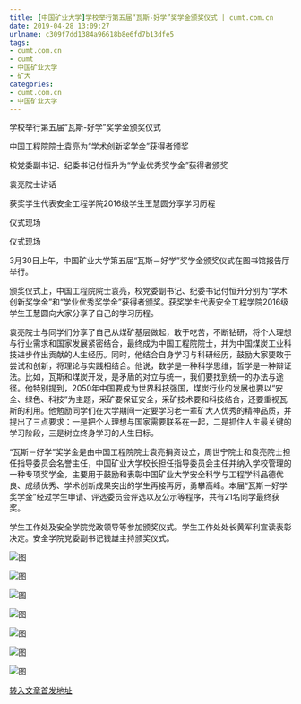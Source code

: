 ```yaml
---
title: [中国矿业大学]学校举行第五届“瓦斯-好学”奖学金颁奖仪式 | cumt.com.cn
date: 2019-04-28 13:09:27
urlname: c309f7dd1384a96618b8e6fd7b13dfe5
tags: 
- cumt.com.cn
- cumt
- 中国矿业大学
- 矿大
categories:
- cumt.com.cn
- 中国矿业大学
---
```


学校举行第五届“瓦斯-好学”奖学金颁奖仪式

中国工程院院士袁亮为“学术创新奖学金”获得者颁奖

校党委副书记、纪委书记付恒升为“学业优秀奖学金”获得者颁奖

袁亮院士讲话

获奖学生代表安全工程学院2016级学生王慧圆分享学习历程

仪式现场

仪式现场

3月30日上午，中国矿业大学第五届“瓦斯－好学”奖学金颁奖仪式在图书馆报告厅举行。

颁奖仪式上，中国工程院院士袁亮，校党委副书记、纪委书记付恒升分别为“学术创新奖学金”和“学业优秀奖学金”获得者颁奖。获奖学生代表安全工程学院2016级学生王慧圆向大家分享了自己的学习历程。

袁亮院士与同学们分享了自己从煤矿基层做起，敢于吃苦，不断钻研，将个人理想与行业需求和国家发展紧密结合，最终成为中国工程院院士，并为中国煤炭工业科技进步作出贡献的人生经历。同时，他结合自身学习与科研经历，鼓励大家要敢于尝试和创新，将理论与实践相结合。他说，数学是一种科学思维，哲学是一种辩证法。比如，瓦斯和煤炭开发，是矛盾的对立与统一，我们要找到统一的办法与途径。他特别提到，2050年中国要成为世界科技强国，煤炭行业的发展也要以“安全、绿色、科技”为主题，采矿要保证安全，采矿技术要和科技结合，还要重视瓦斯的利用。他勉励同学们在大学期间一定要学习老一辈矿大人优秀的精神品质，并提出了三点要求：一是把个人理想与国家需要联系在一起，二是抓住人生最关键的学习阶段，三是树立终身学习的人生目标。

“瓦斯－好学”奖学金是由中国工程院院士袁亮捐资设立，周世宁院士和袁亮院士担任指导委员会名誉主任，中国矿业大学校长担任指导委员会主任并纳入学校管理的一种专项奖学金，主要用于鼓励和表彰中国矿业大学安全科学与工程学科品德优良、成绩优秀、学术创新成果突出的学生再接再厉，勇攀高峰。本届“瓦斯－好学奖学金”经过学生申请、评选委员会评选以及公示等程序，共有21名同学最终获奖。

学生工作处及安全学院党政领导等参加颁奖仪式。学生工作处处长黄军利宣读表彰决定。安全学院党委副书记钱雄主持颁奖仪式。

![图](http://xwzx.cumt.edu.cn/_upload/article/images/f2/38/7fe3b0eb4a3e9ffb2f056b529253/6a6ac840-5761-4d35-98a5-388988bbcd04.jpg)

![图](http://xwzx.cumt.edu.cn/_upload/article/images/f2/38/7fe3b0eb4a3e9ffb2f056b529253/a1a8047b-850f-4d6e-82d7-4470c3e88e9f.jpg)

![图](http://xwzx.cumt.edu.cn/_upload/article/images/f2/38/7fe3b0eb4a3e9ffb2f056b529253/09d54762-f0f8-4fbf-b6da-774adba10059.jpg)

![图](http://xwzx.cumt.edu.cn/_upload/article/images/f2/38/7fe3b0eb4a3e9ffb2f056b529253/01d3f3db-2545-41f8-a84e-5788ae95d712.jpg)

![图](http://xwzx.cumt.edu.cn/_upload/article/images/f2/38/7fe3b0eb4a3e9ffb2f056b529253/9a01d28c-8523-40a6-a074-5e6556a8b47f.jpg)

![图](http://xwzx.cumt.edu.cn/_upload/article/images/f2/38/7fe3b0eb4a3e9ffb2f056b529253/147c3fa9-13c7-481f-9e4d-cdc88201f6e2.jpg)

![图](http://xwzx.cumt.edu.cn/_upload/article/images/f2/38/7fe3b0eb4a3e9ffb2f056b529253/09eef588-aaa9-4484-ad43-847e6544e63d.jpg)

[转入文章首发地址](http://xwzx.cumt.edu.cn/e5/ac/c513a517548/page.htm)